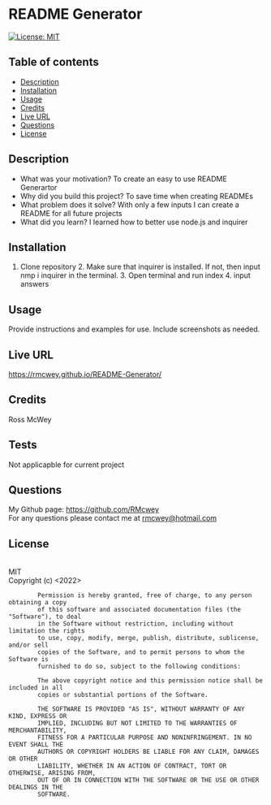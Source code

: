 # README Generator

[![License: MIT](https://img.shields.io/badge/License-MIT-yellow.svg)](https://opensource.org/licenses/MIT)
<br>

## Table of contents
* [Description](#description)
* [Installation](#installation)
* [Usage](#usage)
* [Credits](#credits)
* [Live URL](#live-url)
* [Questions](#questions)
* [License](#license)
    

## Description 

- What was your motivation? To create an easy to use README Generartor
- Why did you build this project? To save time when creating READMEs
- What problem does it solve? With only a few inputs I can create a README for all future projects
- What did you learn? I learned how to better use node.js and inquirer

## Installation

1. Clone repository 2. Make sure that inquirer is installed. If not, then input nmp i inquirer in the terminal. 3. Open terminal and run index 4. input answers

## Usage

Provide instructions and examples for use. Include screenshots as needed.

## Live URL
https://rmcwey.github.io/README-Generator/

## Credits
Ross McWey

## Tests

Not applicapble for current project

## Questions
My Github page: https://github.com/RMcwey
<br>
For any questions please contact me at rmcwey@hotmail.com

## License 
<br>
MIT
<br>
Copyright (c) <2022> <Ross McWey>

            Permission is hereby granted, free of charge, to any person obtaining a copy
            of this software and associated documentation files (the "Software"), to deal
            in the Software without restriction, including without limitation the rights
            to use, copy, modify, merge, publish, distribute, sublicense, and/or sell
            copies of the Software, and to permit persons to whom the Software is
            furnished to do so, subject to the following conditions:
            
            The above copyright notice and this permission notice shall be included in all
            copies or substantial portions of the Software.
            
            THE SOFTWARE IS PROVIDED "AS IS", WITHOUT WARRANTY OF ANY KIND, EXPRESS OR
            IMPLIED, INCLUDING BUT NOT LIMITED TO THE WARRANTIES OF MERCHANTABILITY,
            FITNESS FOR A PARTICULAR PURPOSE AND NONINFRINGEMENT. IN NO EVENT SHALL THE
            AUTHORS OR COPYRIGHT HOLDERS BE LIABLE FOR ANY CLAIM, DAMAGES OR OTHER
            LIABILITY, WHETHER IN AN ACTION OF CONTRACT, TORT OR OTHERWISE, ARISING FROM,
            OUT OF OR IN CONNECTION WITH THE SOFTWARE OR THE USE OR OTHER DEALINGS IN THE
            SOFTWARE.
    